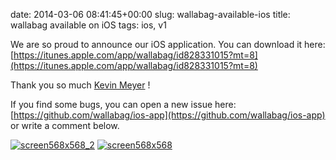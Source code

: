 date: 2014-03-06 08:41:45+00:00
slug: wallabag-available-ios
title: wallabag available on iOS
tags: ios, v1

We are so proud to announce our iOS application. You can download it here: [https://itunes.apple.com/app/wallabag/id828331015?mt=8](https://itunes.apple.com/app/wallabag/id828331015?mt=8)

Thank you so much [Kevin Meyer](https://twitter.com/blubbbber) !

If you find some bugs, you can open a new issue here: [https://github.com/wallabag/ios-app](https://github.com/wallabag/ios-app) or write a comment below.


[![screen568x568_2](https://www.wallabag.org/wp-content/uploads/2014/03/screen568x568_2-169x300.jpeg)](https://www.wallabag.org/wp-content/uploads/2014/03/screen568x568_2.jpeg) [![screen568x568](https://www.wallabag.org/wp-content/uploads/2014/03/screen568x568-169x300.jpeg)](https://www.wallabag.org/wp-content/uploads/2014/03/screen568x568.jpeg)
